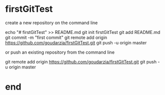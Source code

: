 # firstGitTest

create a new repository on the command line

echo "# firstGitTest" >> README.md
git init firstGitTest
git add README.md
git commit -m "first commit"
git remote add origin https://github.com/goudarzia/firstGitTest.git
git push -u origin master

or push an existing repository from the command line

git remote add origin https://github.com/goudarzia/firstGitTest.git
git push -u origin master

# end
